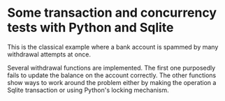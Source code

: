 # Some transaction and concurrency tests with Python and Sqlite

This is the classical example where a bank account is spammed by many withdrawal attempts at once.

Several withdrawal functions are implemented. The first one purposedly fails to update the balance on the account correctly. The other functions show ways to work around the problem either by making the operation a Sqlite transaction or using Python's locking mechanism.
